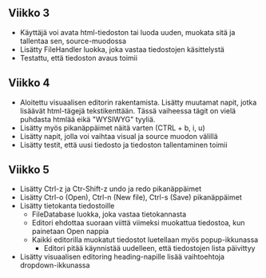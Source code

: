 ## Viikko 3

- Käyttäjä voi avata html-tiedoston tai luoda uuden, muokata sitä ja tallentaa sen, source-muodossa
- Lisätty FileHandler luokka, joka vastaa tiedostojen käsittelystä
- Testattu, että tiedoston avaus toimii

## Viikko 4

- Aloitettu visuaalisen editorin rakentamista. Lisätty muutamat napit, jotka lisäävät html-tägejä tekstikenttään. Tässä vaiheessa tägit on vielä puhdasta htmlää eikä "WYSIWYG" tyyliä.
- Lisätty myös pikanäppäimet näitä varten (CTRL + b, i, u)
- Lisätty napit, jolla voi vaihtaa visual ja source muodon välillä
- Lisätty testit, että uusi tiedosto ja tiedoston tallentaminen toimii

## Viikko 5
- Lisätty Ctrl-z ja Ctr-Shift-z undo ja redo pikanäppäimet
- Lisätty Ctrl-o (Open), Ctrl-n (New file), Ctrl-s (Save) pikanäppäimet
- Lisätty tietokanta tiedostoille
    - FileDatabase luokka, joka vastaa tietokannasta
    - Editori ehdottaa suoraan viittä viimeksi muokattua tiedostoa, kun painetaan Open nappia
    - Kaikki editorilla muokatut tiedostot luetellaan myös popup-ikkunassa
        - Editori pitää käynnistää uudelleen, että tiedostojen lista päivittyy
- Lisätty visuaalisen editoring heading-napille lisää vaihtoehtoja dropdown-ikkunassa
